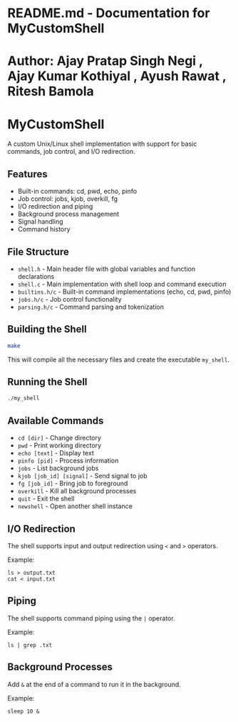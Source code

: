 # README.md - Documentation for MyCustomShell

# Author: Ajay Pratap Singh Negi , Ajay Kumar Kothiyal , Ayush Rawat , Ritesh Bamola

# MyCustomShell

A custom Unix/Linux shell implementation with support for basic commands, job control, and I/O redirection.

## Features

- Built-in commands: cd, pwd, echo, pinfo
- Job control: jobs, kjob, overkill, fg
- I/O redirection and piping
- Background process management
- Signal handling
- Command history

## File Structure

- `shell.h` - Main header file with global variables and function declarations
- `shell.c` - Main implementation with shell loop and command execution
- `builtins.h/c` - Built-in command implementations (echo, cd, pwd, pinfo)
- `jobs.h/c` - Job control functionality
- `parsing.h/c` - Command parsing and tokenization

## Building the Shell

```bash
make
```

This will compile all the necessary files and create the executable `my_shell`.

## Running the Shell

```bash
./my_shell
```

## Available Commands

- `cd [dir]` - Change directory
- `pwd` - Print working directory
- `echo [text]` - Display text
- `pinfo [pid]` - Process information
- `jobs` - List background jobs
- `kjob [job_id] [signal]` - Send signal to job
- `fg [job_id]` - Bring job to foreground
- `overkill` - Kill all background processes
- `quit` - Exit the shell
- `newshell` - Open another shell instance

## I/O Redirection

The shell supports input and output redirection using `<` and `>` operators.

Example:

```
ls > output.txt
cat < input.txt
```

## Piping

The shell supports command piping using the `|` operator.

Example:

```
ls | grep .txt
```

## Background Processes

Add `&` at the end of a command to run it in the background.

Example:

```
sleep 10 &
```
